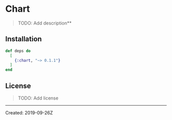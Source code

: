 # Chart

> TODO: Add description\*\*

## Installation

```elixir
def deps do
  [
    {:chart, "~> 0.1.1"}
  ]
end
```

## License

> TODO: Add license

---

Created: 2019-09-26Z
